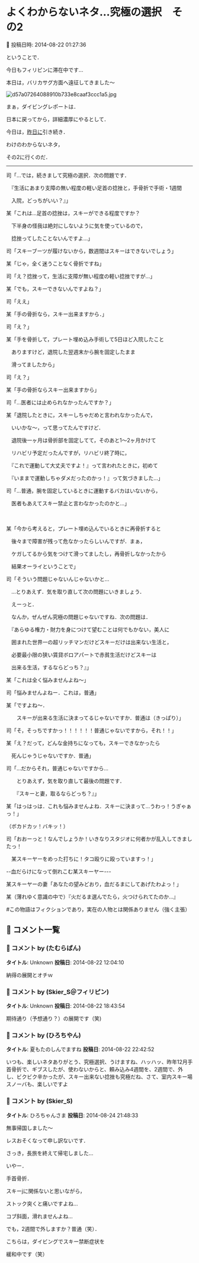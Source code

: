 # よくわからないネタ…究極の選択　その2

📅 投稿日時: 2014-08-22 01:27:36

ということで．


今日もフィリピンに滞在中です…


本日は，バリカサグ方面へ遠征してきました～




![d57a07264088910b733e8caaf3ccc1a5.jpg](images/d57a07264088910b733e8caaf3ccc1a5.jpg)




まぁ，ダイビングレポートは．


日本に戻ってから，詳細濃厚にやるとして．





今日は，[昨日に](e31cde5e1983839aa8696f8307fcf9ac2.md)引き続き．


わけのわからないネタ，


その2に行くのだ．


----





司「…では，続きまして究極の選択．次の問題です．


　『生活にあまり支障の無い程度の軽い足首の捻挫と，手骨折で手術・1週間


　入院，どっちがいい？』」





某「これは…足首の捻挫は，スキーができる程度ですか？


　下半身の怪我は絶対にしないように気を使っているので，


　捻挫ってしたことないんですよ…」





司「スキーブーツが履けないから，数週間はスキーはできないでしょう」





某「じゃ，全く迷うことなく骨折ですね」





司「え？捻挫って，生活に支障が無い程度の軽い捻挫ですが…」





某「でも，スキーできないんですよね？」





司「ええ」





某「手の骨折なら，スキー出来ますから．」





司「え？」





某「手を骨折して，プレート埋め込み手術して5日ほど入院したこと


　ありますけど，退院した翌週末から腕を固定したまま


　滑ってましたから」





司「え？」





某「手の骨折ならスキー出来ますから」





司「…医者には止められなかったんですか？」





某「退院したときに，スキーしちゃだめと言われなかったんで，


　いいかな～，って思ってたんですけど．


　退院後一ヶ月は骨折部を固定してて，そのあと1～2ヶ月かけて


　リハビリ予定だったんですが，リハビリ終了時に，


　『これで運動して大丈夫ですよ！』って言われたときに，初めて


　『いままで運動しちゃダメだったのかっ！』って気づきました…」





司「…普通，腕を固定しているときに運動するバカはいないから，


　医者もあえてスキー禁止と言わなかったのかと…」


　


某「今から考えると，プレート埋め込んでいるときに再骨折すると


　後々まで障害が残って危なかったらしいんですが．まぁ，


　ケガしてるから気をつけて滑ってましたし，再骨折しなかったから


　結果オーライということで」





司「そういう問題じゃないんじゃないかと…


　…とりあえず．気を取り直して次の問題にいきましょう．


　えーっと．


　なんか，ぜんぜん究極の問題じゃないですね．次の問題は．


　『あらゆる権力・財力を身につけて望むことは何でもかない，美人に


　囲まれた世界一の超リッチマンだけどスキーだけは出来ない生活と，


　必要最小限の狭い賃貸ボロアパートで赤貧生活だけどスキーは


　出来る生活，するならどっち？』」





某「これは全く悩みませんよね～」





司「悩みませんよねー．これは，普通」





某「ですよね～．


　　スキーが出来る生活に決まってるじゃないですか．普通は（きっぱり）」





司「そ，そっちですかっ！！！！！！普通じゃないですから，それ！！」





某「え？だって，どんな金持ちになっても，スキーできなかったら


　死んじゃうじゃないですか．普通」





司「…だからそれ，普通じゃないですから…


　　とりあえず，気を取り直して最後の問題です．


　　『スキーと妻，取るならどっち？』」





某「はっはっは．これも悩みませんよね．スキーに決まって…うわっ！うぎゃぁっ！」


（ボカドカッ！バキッ！）





司「おおーっと！なんでしょうか！いきなりスタジオに何者かが乱入してきましたっ！


　某スキーヤーをめった打ちに！タコ殴りに殴っていますっ！」





--血だらけになって倒れこむ某スキーヤー---





某スキーヤーの妻「あなたの望みどおり，血だるまにしてあげたわよっ！」





某（薄れゆく意識の中で）『火だるま選んでたら，火つけられてたのか…』





#この物語はフィクションであり，実在の人物とは関係ありません（強く主張）

## 💬 コメント一覧

### 💬 コメント by (たむらぱん)
**タイトル**: Unknown
**投稿日**: 2014-08-22 12:04:10

納得の展開とオチｗ

### 💬 コメント by (Skier_S＠フィリピン)
**タイトル**: Unknown
**投稿日**: 2014-08-22 18:43:54

期待通り（予想通り？）の展開です（笑)

### 💬 コメント by (ひろちやん)
**タイトル**: 夏もたのしんでますね
**投稿日**: 2014-08-22 22:42:52

いつも、楽しいネタありがとう、究極選択、うけますね、ハッハッ、昨年12月手首骨折で、ギブスしたが、使わないからと、頼み込み4週間を、2週間で、外し、ビクビク辛かったが、スキー出来ない捻挫も究極だね、さて、室内スキー場スノーバも、楽しいですよ

### 💬 コメント by (Skier_S)
**タイトル**: ひろちゃんさま
**投稿日**: 2014-08-24 21:48:33

無事帰国しました～

レスおそくなって申し訳ないです．

さっき，長旅を終えて帰宅しました…



いやー．

手首骨折．

スキーjに関係ないと思いながら，

ストック突くと痛いですよね…

コブ斜面，滑れませんよね…

でも，2週間で外しますか？普通（笑）．



こちらは，ダイビングでスキー禁断症状を

緩和中です（笑）

